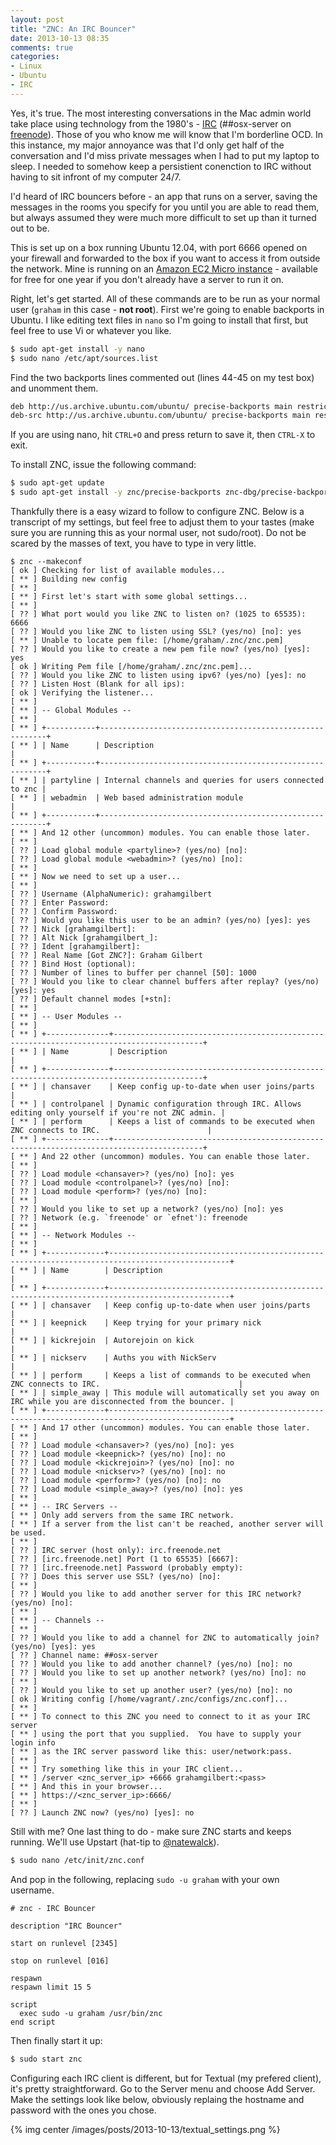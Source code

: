 ```yaml
---
layout: post
title: "ZNC: An IRC Bouncer"
date: 2013-10-13 08:35
comments: true
categories: 
- Linux
- Ubuntu
- IRC
---
```

Yes,  it's true. The most interesting conversations in the Mac admin world take place using technology from the 1980's - [IRC](http://en.wikipedia.org/wiki/Internet_Relay_Chat) (##osx-server on [freenode](http://freenode.net/)). Those of you who know me will know that I'm borderline OCD. In this instance, my major annoyance was that I'd only get half of the conversation and I'd miss private messages when I had to put my laptop to sleep. I needed to somehow keep a persistient conenction to IRC without having to sit infront of my computer 24/7.

I'd heard of IRC bouncers before - an app that runs on a server, saving the messages in the rooms you specify for you until you are able to read them, but always assumed they were much more difficult to set up than it turned out to be.

This is set up on a box running Ubuntu 12.04, with port 6666 opened on your firewall and forwarded to the box if you want to access it from outside the network. Mine is running on an [Amazon EC2 Micro instance](http://aws.amazon.com/free/) - available for free for one year if you don't already have a server to run it on.

Right, let's get started. All of these commands are to be run as your normal user (``graham`` in this case - **not root**). First we're going to enable backports in Ubuntu. I like editing text files in ``nano`` so I'm going to install that first, but feel free to use Vi or whatever you like.

``` bash
$ sudo apt-get install -y nano
$ sudo nano /etc/apt/sources.list
```

Find the two backports lines commented out (lines 44-45 on my test box) and unomment them.

``` bash
deb http://us.archive.ubuntu.com/ubuntu/ precise-backports main restricted universe multiverse
deb-src http://us.archive.ubuntu.com/ubuntu/ precise-backports main restricted universe multiverse
```

If you are using nano, hit ``CTRL+O`` and press return to save it, then ``CTRL-X`` to exit.

To install ZNC, issue the following command:

``` bash
$ sudo apt-get update
$ sudo apt-get install -y znc/precise-backports znc-dbg/precise-backports znc-dev/precise-backports znc-extra/precise-backports znc-perl/precise-backports znc-python/precise-backports znc-tcl/precise-backports
```

<!-- more -->

Thankfully there is a easy wizard to follow to configure ZNC. Below is a transcript of my settings, but feel free to adjust them to your tastes (make sure you are running this as your normal user, not sudo/root). Do not be scared by the masses of text, you have to type in very little.

```
$ znc --makeconf
[ ok ] Checking for list of available modules...
[ ** ] Building new config
[ ** ]
[ ** ] First let's start with some global settings...
[ ** ]
[ ?? ] What port would you like ZNC to listen on? (1025 to 65535): 6666
[ ?? ] Would you like ZNC to listen using SSL? (yes/no) [no]: yes
[ ** ] Unable to locate pem file: [/home/graham/.znc/znc.pem]
[ ?? ] Would you like to create a new pem file now? (yes/no) [yes]: yes
[ ok ] Writing Pem file [/home/graham/.znc/znc.pem]...
[ ?? ] Would you like ZNC to listen using ipv6? (yes/no) [yes]: no
[ ?? ] Listen Host (Blank for all ips):
[ ok ] Verifying the listener...
[ ** ]
[ ** ] -- Global Modules --
[ ** ]
[ ** ] +-----------+----------------------------------------------------------+
[ ** ] | Name      | Description                                              |
[ ** ] +-----------+----------------------------------------------------------+
[ ** ] | partyline | Internal channels and queries for users connected to znc |
[ ** ] | webadmin  | Web based administration module                          |
[ ** ] +-----------+----------------------------------------------------------+
[ ** ] And 12 other (uncommon) modules. You can enable those later.
[ ** ]
[ ?? ] Load global module <partyline>? (yes/no) [no]:
[ ?? ] Load global module <webadmin>? (yes/no) [no]:
[ ** ]
[ ** ] Now we need to set up a user...
[ ** ]
[ ?? ] Username (AlphaNumeric): grahamgilbert
[ ?? ] Enter Password:
[ ?? ] Confirm Password:
[ ?? ] Would you like this user to be an admin? (yes/no) [yes]: yes
[ ?? ] Nick [grahamgilbert]:
[ ?? ] Alt Nick [grahamgilbert_]:
[ ?? ] Ident [grahamgilbert]:
[ ?? ] Real Name [Got ZNC?]: Graham Gilbert
[ ?? ] Bind Host (optional):
[ ?? ] Number of lines to buffer per channel [50]: 1000
[ ?? ] Would you like to clear channel buffers after replay? (yes/no) [yes]: yes
[ ?? ] Default channel modes [+stn]:
[ ** ]
[ ** ] -- User Modules --
[ ** ]
[ ** ] +--------------+------------------------------------------------------------------------------------------+
[ ** ] | Name         | Description                                                                              |
[ ** ] +--------------+------------------------------------------------------------------------------------------+
[ ** ] | chansaver    | Keep config up-to-date when user joins/parts                                             |
[ ** ] | controlpanel | Dynamic configuration through IRC. Allows editing only yourself if you're not ZNC admin. |
[ ** ] | perform      | Keeps a list of commands to be executed when ZNC connects to IRC.                        |
[ ** ] +--------------+------------------------------------------------------------------------------------------+
[ ** ] And 22 other (uncommon) modules. You can enable those later.
[ ** ]
[ ?? ] Load module <chansaver>? (yes/no) [no]: yes
[ ?? ] Load module <controlpanel>? (yes/no) [no]:
[ ?? ] Load module <perform>? (yes/no) [no]:
[ ** ]
[ ?? ] Would you like to set up a network? (yes/no) [no]: yes
[ ?? ] Network (e.g. `freenode' or `efnet'): freenode
[ ** ]
[ ** ] -- Network Modules --
[ ** ]
[ ** ] +-------------+-------------------------------------------------------------------------------------------------+
[ ** ] | Name        | Description                                                                                     |
[ ** ] +-------------+-------------------------------------------------------------------------------------------------+
[ ** ] | chansaver   | Keep config up-to-date when user joins/parts                                                    |
[ ** ] | keepnick    | Keep trying for your primary nick                                                               |
[ ** ] | kickrejoin  | Autorejoin on kick                                                                              |
[ ** ] | nickserv    | Auths you with NickServ                                                                         |
[ ** ] | perform     | Keeps a list of commands to be executed when ZNC connects to IRC.                               |
[ ** ] | simple_away | This module will automatically set you away on IRC while you are disconnected from the bouncer. |
[ ** ] +-------------+-------------------------------------------------------------------------------------------------+
[ ** ] And 17 other (uncommon) modules. You can enable those later.
[ ** ]
[ ?? ] Load module <chansaver>? (yes/no) [no]: yes
[ ?? ] Load module <keepnick>? (yes/no) [no]: no
[ ?? ] Load module <kickrejoin>? (yes/no) [no]: no
[ ?? ] Load module <nickserv>? (yes/no) [no]: no
[ ?? ] Load module <perform>? (yes/no) [no]: no
[ ?? ] Load module <simple_away>? (yes/no) [no]: yes
[ ** ]
[ ** ] -- IRC Servers --
[ ** ] Only add servers from the same IRC network.
[ ** ] If a server from the list can't be reached, another server will be used.
[ ** ]
[ ?? ] IRC server (host only): irc.freenode.net
[ ?? ] [irc.freenode.net] Port (1 to 65535) [6667]:
[ ?? ] [irc.freenode.net] Password (probably empty):
[ ?? ] Does this server use SSL? (yes/no) [no]:
[ ** ]
[ ?? ] Would you like to add another server for this IRC network? (yes/no) [no]:
[ ** ]
[ ** ] -- Channels --
[ ** ]
[ ?? ] Would you like to add a channel for ZNC to automatically join? (yes/no) [yes]: yes
[ ?? ] Channel name: ##osx-server
[ ?? ] Would you like to add another channel? (yes/no) [no]: no
[ ?? ] Would you like to set up another network? (yes/no) [no]: no
[ ** ]
[ ?? ] Would you like to set up another user? (yes/no) [no]: no
[ ok ] Writing config [/home/vagrant/.znc/configs/znc.conf]...
[ ** ]
[ ** ] To connect to this ZNC you need to connect to it as your IRC server
[ ** ] using the port that you supplied.  You have to supply your login info
[ ** ] as the IRC server password like this: user/network:pass.
[ ** ]
[ ** ] Try something like this in your IRC client...
[ ** ] /server <znc_server_ip> +6666 grahamgilbert:<pass>
[ ** ] And this in your browser...
[ ** ] https://<znc_server_ip>:6666/
[ ** ]
[ ?? ] Launch ZNC now? (yes/no) [yes]: no
```

Still with me? One last thing to do - make sure ZNC starts and keeps running. We'll use Upstart (hat-tip to [@natewalck](https://twitter.com/natewalck/status/389345376811356160)).

``` bash
$ sudo nano /etc/init/znc.conf
```

And pop in the following, replacing ``sudo -u graham`` with your own username.

```
# znc - IRC Bouncer

description "IRC Bouncer"

start on runlevel [2345]

stop on runlevel [016]

respawn
respawn limit 15 5

script
  exec sudo -u graham /usr/bin/znc
end script
```

Then finally start it up:

``` bash
$ sudo start znc
```

Configuring each IRC client is different, but for Textual (my prefered client), it's pretty straightforward. Go to the Server menu and choose Add Server. Make the settings look like below, obviously replaing the hostname and password with the ones you chose.

{% img  center /images/posts/2013-10-13/textual_settings.png %}